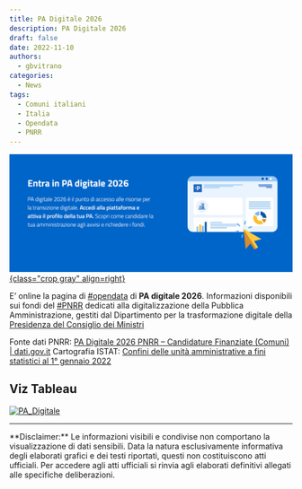 ```yaml
---
title: PA Digitale 2026
description: PA Digitale 2026
draft: false
date: 2022-11-10
authors:
  - gbvitrano
categories:
  - News 
tags:
  - Comuni italiani
  - Italia
  - Opendata
  - PNRR
---  
```

<style>
.md-typeset code { background-color: #fff0;}  
.md-typeset pre>code { background-color: #fff0;}  

</style>
[![Italia | PA Digitale 2026](pa_digitale_2026.jpg "Italia | PA Digitale 2026" ){class="crop gray" align=right}](index.md) 

E’ online la pagina di [#opendata](https://www.facebook.com/hashtag/opendata?__eep__=6&__cft__[0]=AZW8tm0CirnGotNdmDEH9RNh33wD-hb0_HcOid2qIXLQ1zFX1RYFmw0hLJXLSYbe0D_Jl7iHG3pjRPT3PsEAXKH9qjL4r3flyrsK1El3ET9RBDIvEMcnXmlcQyviYdLL4hJgZnWEInEk7FUVbXYVwIaK3LcPXIqykptWmCflHg9VJAnDnyPLYSTOlJpdKHZJFSU&__tn__=*NK-R) di **PA digitale 2026**. Informazioni disponibili sui fondi del [#PNRR](https://www.facebook.com/hashtag/pnrr?__eep__=6&__cft__[0]=AZW8tm0CirnGotNdmDEH9RNh33wD-hb0_HcOid2qIXLQ1zFX1RYFmw0hLJXLSYbe0D_Jl7iHG3pjRPT3PsEAXKH9qjL4r3flyrsK1El3ET9RBDIvEMcnXmlcQyviYdLL4hJgZnWEInEk7FUVbXYVwIaK3LcPXIqykptWmCflHg9VJAnDnyPLYSTOlJpdKHZJFSU&__tn__=*NK-R) dedicati alla digitalizzazione della Pubblica Amministrazione, gestiti dal Dipartimento per la trasformazione digitale della [Presidenza del Consiglio dei Ministri](https://www.governo.it/it/la-presidenza-del-consiglio-dei-ministri) 


Fonte dati PNRR: [PA Digitale 2026 PNRR – Candidature Finanziate (Comuni) | dati.gov.it](https://dati.gov.it/view-dataset/dataset?id=0b175168-cd98-424c-94df-7518c5260177)
Cartografia ISTAT: [Confini delle unità amministrative a fini statistici al 1° gennaio 2022](https://www.istat.it/it/archivio/222527)
<!-- more --> 
## Viz Tableau
<div class='tableauPlaceholder' id='viz1694817497855' style='position: relative'><noscript><a href='https:&#47;&#47;coseerobe.gbvitrano.it&#47;'><img alt='PA_Digitale ' src='https:&#47;&#47;public.tableau.com&#47;static&#47;images&#47;3N&#47;3N2RP8S86&#47;1_rss.png' style='border: none' /></a></noscript><object class='tableauViz'  style='display:none;'><param name='host_url' value='https%3A%2F%2Fpublic.tableau.com%2F' /> <param name='embed_code_version' value='3' /> <param name='path' value='shared&#47;3N2RP8S86' /> <param name='toolbar' value='yes' /><param name='static_image' value='https:&#47;&#47;public.tableau.com&#47;static&#47;images&#47;3N&#47;3N2RP8S86&#47;1.png' /> <param name='animate_transition' value='yes' /><param name='display_static_image' value='yes' /><param name='display_spinner' value='yes' /><param name='display_overlay' value='yes' /><param name='display_count' value='yes' /><param name='tabs' value='no' /><param name='language' value='it-IT' /></object></div>                <script type='text/javascript'>                    var divElement = document.getElementById('viz1694817497855');                    var vizElement = divElement.getElementsByTagName('object')[0];                    if ( divElement.offsetWidth > 800 ) { vizElement.style.width='950px';vizElement.style.height='1927px';} else if ( divElement.offsetWidth > 500 ) { vizElement.style.width='950px';vizElement.style.height='1927px';} else { vizElement.style.width='100%';vizElement.style.height='2727px';}                     var scriptElement = document.createElement('script');                    scriptElement.src = 'https://public.tableau.com/javascripts/api/viz_v1.js';                    vizElement.parentNode.insertBefore(scriptElement, vizElement);                </script>

<hr>
**Disclaimer:** Le informazioni visibili e condivise non comportano la visualizzazione di dati sensibili. Data la natura esclusivamente informativa degli elaborati grafici e dei testi riportati, questi non costituiscono atti ufficiali. Per accedere agli atti ufficiali si rinvia agli elaborati definitivi allegati alle specifiche deliberazioni.